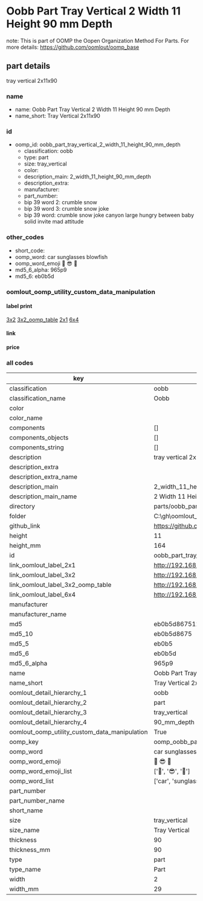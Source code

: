 # Oobb Part Tray Vertical 2 Width 11 Height 90 mm Depth  

note: This is part of OOMP the Oopen Organization Method For Parts. For more details: https://github.com/oomlout/oomp_base

##  part details
  



tray vertical 2x11x90



### name
* name: Oobb Part Tray Vertical 2 Width 11 Height 90 mm Depth
* name_short: Tray Vertical 2x11x90 
### id
* oomp_id: oobb_part_tray_vertical_2_width_11_height_90_mm_depth
  * classification: oobb
  * type: part
  * size: tray_vertical
  * color: 
  * description_main: 2_width_11_height_90_mm_depth
  * description_extra: 
  * manufacturer: 
  * part_number: 
  * bip 39 word 2: crumble snow
  * bip 39 word 3: crumble snow joke
  * bip 39 word: crumble snow joke canyon large hungry between baby solid invite mad attitude

### other_codes
* short_code: 
* oomp_word: car sunglasses blowfish
* oomp_word_emoji :car: :sunglasses: :blowfish:
* md5_6_alpha: 965p9
* md5_6: eb0b5d






### oomlout_oomp_utility_custom_data_manipulation
#### label print
[3x2](http://192.168.1.245:1112/?label=oomp%20965p9)
[3x2_oomp_table](http://192.168.1.108:1112/?label=oomp%20965p9)
[2x1](http://192.168.1.242:1112/?label=oomp%20965p9)
[6x4](http://192.168.1.55:1112/?label=oomp%20965p9)    

#### link

                              

#### price







### all codes 
| key | value |  
| --- | --- |  
| classification | oobb |  
| classification_name | Oobb |  
| color |  |  
| color_name |  |  
| components | [] |  
| components_objects | [] |  
| components_string | [] |  
| description | tray vertical 2x11x90 |  
| description_extra |  |  
| description_extra_name |  |  
| description_main | 2_width_11_height_90_mm_depth |  
| description_main_name | 2 Width 11 Height 90 mm Depth |  
| directory | parts/oobb_part_tray_vertical_2_width_11_height_90_mm_depth |  
| folder | C:\gh\oomlout_oobb_version_4_generated_parts\parts\oobb_part_tray_vertical_2_width_11_height_90_mm_depth |  
| github_link | https://github.com/oomlout/oomlout_oomp_part_src/tree/main/parts/oobb_part_tray_vertical_2_width_11_height_90_mm_depth |  
| height | 11 |  
| height_mm | 164 |  
| id | oobb_part_tray_vertical_2_width_11_height_90_mm_depth |  
| link_oomlout_label_2x1 | http://192.168.1.242:1112/?label=oomp%20965p9 |  
| link_oomlout_label_3x2 | http://192.168.1.245:1112/?label=oomp%20965p9 |  
| link_oomlout_label_3x2_oomp_table | http://192.168.1.108:1112/?label=oomp%20965p9 |  
| link_oomlout_label_6x4 | http://192.168.1.55:1112/?label=oomp%20965p9 |  
| manufacturer |  |  
| manufacturer_name |  |  
| md5 | eb0b5d86751102b5bd3e921cf0b361a6 |  
| md5_10 | eb0b5d8675 |  
| md5_5 | eb0b5 |  
| md5_6 | eb0b5d |  
| md5_6_alpha | 965p9 |  
| name | Oobb Part Tray Vertical 2 Width 11 Height 90 mm Depth |  
| name_short | Tray Vertical 2x11x90  |  
| oomlout_detail_hierarchy_1 | oobb |  
| oomlout_detail_hierarchy_2 | part |  
| oomlout_detail_hierarchy_3 | tray_vertical |  
| oomlout_detail_hierarchy_4 | 90_mm_depth |  
| oomlout_oomp_utility_custom_data_manipulation | True |  
| oomp_key | oomp_oobb_part_tray_vertical_2_width_11_height_90_mm_depth |  
| oomp_word | car sunglasses blowfish |  
| oomp_word_emoji | :car: :sunglasses: :blowfish: |  
| oomp_word_emoji_list | [':car:', ':sunglasses:', ':blowfish:'] |  
| oomp_word_list | ['car', 'sunglasses', 'blowfish'] |  
| part_number |  |  
| part_number_name |  |  
| short_name |  |  
| size | tray_vertical |  
| size_name | Tray Vertical |  
| thickness | 90 |  
| thickness_mm | 90 |  
| type | part |  
| type_name | Part |  
| width | 2 |  
| width_mm | 29 |  
